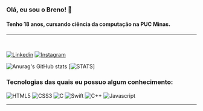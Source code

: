 ### Olá, eu sou o Breno! 👋 
#### Tenho 18 anos, cursando ciência da computação na PUC Minas.
<hr> </br>

[![Linkedin](https://img.shields.io/badge/LinkedIn-0077B5?style=for-the-badge&logo=linkedin&logoColor=white)](https://www.linkedin.com/in/breno-pires-santos-98b192256/)
[![Instagram](https://img.shields.io/badge/Instagram-E4405F?style=for-the-badge&logo=instagram&logoColor=white)](https://www.instagram.com/brenop1509/)

![Anurag's GitHub stats](https://github-readme-stats.vercel.app/api?username=brenodft&show_icons=true&theme=radical)
[![STATS](https://github-readme-stats.vercel.app/api/top-langs/?username=brenodft&theme=blue-green)]

### Tecnologias das quais eu possuo algum conhecimento:
<div style="display: inline_block">
<img align="center" alt=HTML5 src="https://img.shields.io/badge/html5-%23E34F26.svg?style=for-the-badge&logo=html5&logoColor=white" />
<img align="center" alt=CSS3 src="https://img.shields.io/badge/css3-%231572B6.svg?style=for-the-badge&logo=css3&logoColor=white" />
<img align="center" alt=C src="https://img.shields.io/badge/c-%2300599C.svg?style=for-the-badge&logo=c&logoColor=white" />
<img align="center" alt=Swift src="https://img.shields.io/badge/Swift-FA7343?style=for-the-badge&logo=swift&logoColor=white" />
 <img align="center" alt=C++ src="[https://img.shields.io/badge/Swift-FA7343?style=for-the-badge&logo=swift&logoColor=white](https://img.shields.io/badge/C%2B%2B-00599C?style=for-the-badge&logo=c%2B%2B&logoColor=white)" />
 <img align="center" alt=Javascript src="https://img.shields.io/badge/javascript-%23323330.svg?style=for-the-badge&logo=javascript&logoColor=%23F7DF1E" /
</div>
</br><hr></br>
